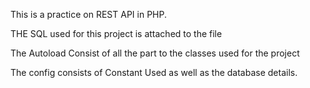 This is a practice on REST API in PHP.

THE SQL used for this project is attached to the file

The Autoload Consist of all the part to the classes used for the project

The config consists of Constant Used as well as the database details.